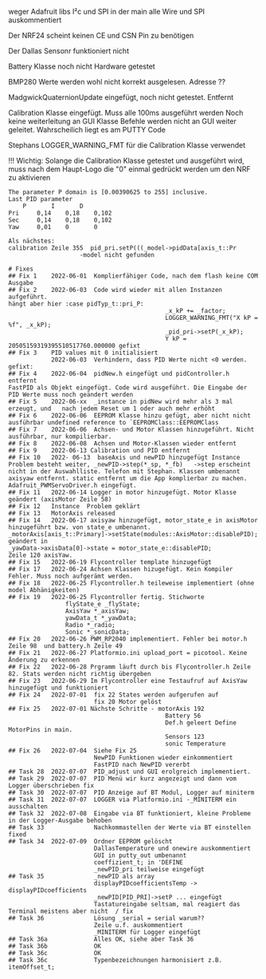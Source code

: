 weger Adafruit libs I²c und SPI in der main
alle Wire und SPI auskommentiert

Der NRF24 scheint keinen CE und CSN Pin zu benötigen

Der Dallas Sensonr funktioniert nicht

Battery Klasse noch nicht Hardware getestet

BMP280 Werte werden wohl nicht korrekt ausgelesen. Adresse ??

MadgwickQuaternionUpdate eingefügt, noch nicht getestet. Entfernt

Calibration Klasse eingefügt. Muss alle 100ms ausgeführt werden
    Noch keine weiterleitung an GUI Klasse
    Befehle werden nicht an GUI weiter geleitet. Wahrscheilich liegt es am PUTTY Code

Stephans LOGGER_WARNING_FMT für die Calibration Klasse verwendet    

!!! Wichtig:
    Solange die Calibration Klasse getestet und ausgeführt wird,
    muss nach dem Haupt-Logo die "0" einmal gedrückt werden um den NRF zu aktivieren 

    The parameter P domain is [0.00390625 to 255] inclusive.
    Last PID parameter
    	P		I		D
    Pri		0,14	0,18	0,102
    Sec		0,14	0,18	0,102
    Yaw		0,01	0		0

    Als nächstes:
    calibration Zeile 355  pid_pri.setP(((_model->pidData[axis_t::Pr
                        -model nicht gefunden

    # Fixes
    ## Fix 1    2022-06-01  Komplierfähiger Code, nach dem flash keine COM Ausgabe   
    ## Fix 2    2022-06-03  Code wird wieder mit allen Instanzen aufgeführt.
    hängt aber hier :case pidTyp_t::pri_P: 
			                                    _x_kP += _factor;
			                                    LOGGER_WARNING_FMT("X kP = %f", _x_kP);
			                                    _pid_pri->setP(_x_kP);
                                                Y kP = 20505159319395510517760.000000 gefixt
    ## Fix 3    PID values mit 0 initialisiert    
                2022-06-03  Verhindern, dass PID Werte nicht <0 werden. gefixt:
    ## Fix 4    2022-06-04  pidNew.h eingefügt und pidController.h entfernt
    FastPID als Objekt eingefügt. Code wird ausgeführt. Die Eingabe der PID Werte muss noch geändert werden       
    ## Fix 5    2022-06-xx  _instance in pidNew wird mehr als 3 mal erzeugt, und   nach jedem Reset um 1 oder auch mehr erhöht
    ## Fix 6    2022-06-06  EEPROM Klasse hinzu gefügt, aber nicht nicht ausführbar undefined reference to `EEPROMClass::EEPROMClass   
    ## Fix 7    2022-06-06  Achsen- und Motor Klassen hinzugeführt. Nicht ausführbar, nur kompilierbar.  
    ## Fix 8    2022-06-08  Achsen und Motor-Klassen wieder entfernt     
    ## Fix 9    2022-06-13 Calibration und PID entfernt      
    ## Fix 10   2022- 06-13  baseAxis und newPID hinzugefügt Instance Problem besteht weiter, _newPID->step(*_sp, *_fb)   ->step erscheint nicht in der Auswahlliste. Telefon mit Stephan. Klassen umbenannt axisyaw entfernt. static entfernt um die App komplierbar zu machen. Adafruit_PWMServoDriver.h eingefügt.
    ## Fix 11   2022-06-14 Logger in motor hinzugefügt. Motor Klasse geändert (axisMotor Zeile 58) 
    ## Fix 12   Instance  Problem geklärt
    ## Fix 13   MotorAxis released
    ## Fix 14   2022-06-17 axisyaw hinzugefügt, motor_state_e in axisMotor hinzugeführt bzw. von state_e umbenannt.
    _motorAxis[axis_t::Primary]->setState(modules::AxisMotor::disablePID); geändert in
    _yawData->axisData[0]->state = motor_state_e::disablePID;
    Zeile 120 axisYaw.
    ## Fix 15   2022-06-19 Flycontroller template hinzugefügt
    ## Fix 17   2022-06-24 Achsen Klassen hizugefügt. Kein Kompiler Fehler. Muss noch aufgerämt werden.
    ## Fix 18   2022-06-25 Flycontroller.h teileweise implementiert (ohne model Abhänigkeiten)
    ## Fix 19   2022-06-25 Flycontroller fertig. Stichworte
                    flyState_e _flyState;
                    AxisYaw *_axisYaw;
                    yawData_t *_yawData;
                    Radio *_radio;
                    Sonic *_sonicData;
    ## Fix 20   2022-06-26 PWM_RP2040 implementiert. Fehler bei motor.h Zeile 98  und battery.h Zeile 49   
    ## Fix 21   2022-06-27 Platformio.ini upload_port = picotool. Keine Änderung zu erkennen   
    ## Fix 22   2022-06-28 Prgramm läuft durch bis Flycontroller.h Zeile 82. Stats werden nicht richtig übergeben   
    ## Fix 23   2022-06-29 Im Flycontroller eine Testaufruf auf AxisYaw hinzugefügt und funktioniert  
    ## Fix 24   2022-07-01  fix 22 States werden aufgerufen auf
                            fix 20 Motor gelöst
    ## Fix 25   2022-07-01 Nächste Schritte - motorAxis 192
                                                Battery 56
                                                Def.h geleert Define MotorPins in main.
                                                Sensors 123
                                                sonic Temperature
    ## Fix 26   2022-07-04  Siehe Fix 25
                            NewPID Funktionen wieder einkommentiert
                            FastPID nach NewPID vererbt
    ## Task 28  2022-07-07  PID_adjust und GUI erolgreich implementiert. 
    ## Task 29  2022-07-07  PID Menü wir kurz angezeigt und dann vom Logger überschrieben fix
    ## Task 30  2022-07-07  PID Anzeige auf BT Modul, Logger auf miniterm
    ## Task 31  2022-07-07  LOGGER via Platformio.ini -_MINITERM ein ausschalten
    ## Task 32  2022-07-08  Eingabe via BT funktioniert, kleine Probleme in der Logger-Ausgabe behoben 
    ## Task 33              Nachkommastellen der Werte via BT einstellen fixed
    ## Task 34  2022-07-09  Ordner EEPROM gelöscht
                            DallasTemperature und onewire auskommentiert
                            GUI in putty_out umbenannt
                            coeffizient_t; in 'DEFINE
                            _newPID_pri teilweise eingefügt
    ## Task 35              _newPID als array
                            displayPIDcoefficientsTemp -> displayPIDcoefficients
                            _newPID[PID_PRI]->setP ... eingefügt
                            Tastatureingabe seltsam, mal reagiert das Terminal meistens aber nicht  / fix
    ## Task 36              Lösung _serial = serial warum??
                            Zeile u.f. auskommentiert
                            _MINITERM für Logger eingefügt
    ## Task 36a             Alles OK, siehe aber Task 36
    ## Task 36b             OK
    ## Task 36c             OK
    ## Task 36c             Typenbezeichnungen harmonisiert z.B. itemOffset_t;

